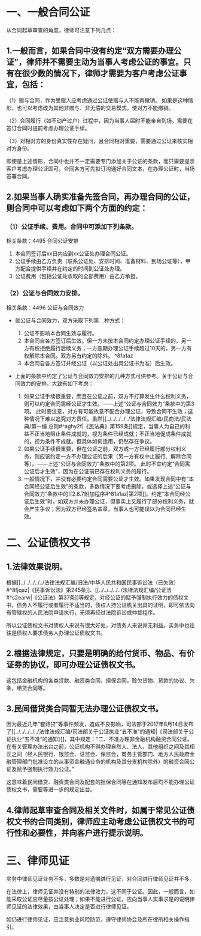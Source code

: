 # 一、一般合同公证
从合同起草审查的角度，律师可注意下列几点：
## 1.一般而言，如果合同中没有约定“双方需要办理公证”，律师并不需要主动为当事人考虑公证的事宜。只有在很少数的情况下，律师才需要为客户考虑公证事宜，包括：
（1）赠与合同，作为受赠人应考虑通过公证使赠与人不能再撤销。
如果是这种情形，也可以考虑改为其他非赠与、非无偿的交易模式，使对方不能撤销。

（2）合同履行（如不动产过户）过程中，因为当事人届时不能亲自到场，需要在签订合同时提前考虑办理公证手续。

（3）对相对方的身份真实性存在疑问，且合同相对重要，需要通过公证来核实相对方身份。

即使是上述情形，合同中也并不一定需要专门添加关于公证的条款，而只需要提示客户考虑办理公证即可。合同各方可先拟订沟通好合同文本，在办理公证时，当场签署合同。
## 2.如果当事人确实准备先签合同，再办理合同的公证，则合同中可以考虑如下两个方面的约定：
### （1）公证手续、费用。合同中可添加下列条款。
相关条款：4495 合同公证安排
1. 本合同签订后xx日内应到xx公证处办理合同公证。
2. 公证手续由乙方负责（联系公证处、安排时间、准备材料、到场公证等），甲方配合提供手续并在约定的时间到公证处办理。
3. 公证费用（包括公证处收取的全部费用）由乙方承担。
### （2）公证与合同效力安排。
相关条款：4496 公证与合同效力

- 就公证与合同效力，双方采取下列第＿种方式：
	1. 公证不影响本合同生效与履行。
	2. 本合同自各方签订后生效。但一方未按本合同约定办理公证手续的，另一方有权拒绝履行后续义务；一方逾期办理公证手续超过10天的，另一方有权解除本合同。双方另有约定的除外。 ^81a1az
	3. 本合同自各方签订并经公证（以公证处出具公证书为准）后生效。

- 上面的条款中约定了公证与合同效力安排的几种方式可供参考。关于公证与合同效力的安排，大致有如下考虑：
	1. 如果公证手续很重要，而且在公证之前，双方不打算发生什么权利义务，则可以约定合同需经公证才生效。——上述“公证与合同效力”条款中的第3项。
		此时要注意，对方有可能故意不配合办理公证，导致合同不生效；这种情况下难以追究对方责任。虽然[[../../../../../法律法规汇编/民商法/民法典/第一编 总则#^aghy2f|《民法典》第159条]]规定，当事人为自己的利益不正当地阻止条件成就的，视为条件已经成就；不正当地促成条件成就的，视为条件不成就。但具体如何适用，仍然存在争议。
	1. 如果公证手续很重要，但在公证之前，双方或一方已经履行部分权利义务，则应该约定一方不办理公证的后果（另一方有权中止履行、解除合同等）。——上述“公证与合同效力”条款中的第2项。
		此时不宜约定“合同需公证后才生效”，因为在公证前已存在权利义务的履行。
	1. 一般情况下，并没有必要约定合同需要公证才生效。如果发现合同中有“本合同经公证后生效”的条款，多数情况下要考虑删除，或选择上述“公证与合同效力”条款中的[[2.6.7附加程序#^81a1az|第2项]]。约定“本合同经公证后生效”时，如双方并未办理公证，但事实上又履行了部分权利义务，就会产生争议；因为双方已经签名盖章，当事人也可能误以为合同已经生效。
# 二、公证债权文书
## 1.法律效果说明。
根据[[../../../../../法律法规汇编/旧法/中华人民共和国民事诉讼法（已失效）#^8fjqaz|《民事诉讼法》第245条]]、[[../../../../../法律法规汇编/公证法#^s2earw|《公证法》第37条]]等规定，对经公证的赋予强制执行效力的债权文书，债务人不履行或者履行不适当的，债权人持公证机关出具的证明，即可依法向有管辖权的人民法院申请执行，无须再经过法院诉讼或仲裁程序。

所以公证债权文书对债权人来说有很大好处，对债务人来说并无利益。实务中也往往是债权人要求债务人办理公证债权文书。
## 2.根据法律规定，只要是明确的给付货币、物品、有价证券的协议，即可办理公证债权文书。
这包括金融机构的各类贷款、融资类合同，担保合同，赊欠货物、货款的协议、欠条，租赁合同等。
## 3.民间借贷类合同暂无法办理公证债权文书。
因为最近几年“套路贷”等事件频发，造成不良影响，司法部于2017年8月14日发布了[[../../../../../法律法规汇编/司法部关于公证执业“五不准”的通知|《司法部关于公证执业“五不准”的通知》]]，其中规定：“二、不准办理非金融机构融资合同公证。在有关管理办法出台之前，公证机构不得办理自然人、法人、其他组织之间及其相互之间（经人民银行、银监会、证监会、保监会，商务主管部门、地方人民政府金融管理部门批准设立的从事资金融通业务的机构及其分支机构除外）的融资合同公证及赋予强制执行效力公证。”

这意味着民间借贷、融资类合同及配套的担保合同等在通知发布后均不能办理公证债权文书，需要等进一步的规定出台。
## 4.律师起草审查合同及相关文件时，如属于常见公证债权文书的合同类别，律师应主动考虑公证债权文书的可行性和必要性，并向客户进行提示说明。
# 三、律师见证
实务中律师见证业务不多，多数是对遗嘱进行见证，对合同进行律师见证并不多。

在法律上，律师见证并没有特别的法律效力，这不同于公证。因此，一般而言，如能采取公证应尽量按公证处理；如果不能进行公证，应向当事人实事求是的说明律师见证的法律效果，由当事人决定是否进行律师见证。

如仍进行律师见证，应注意执业风险防范，遵守律师协会及所在律所相关操作指引。